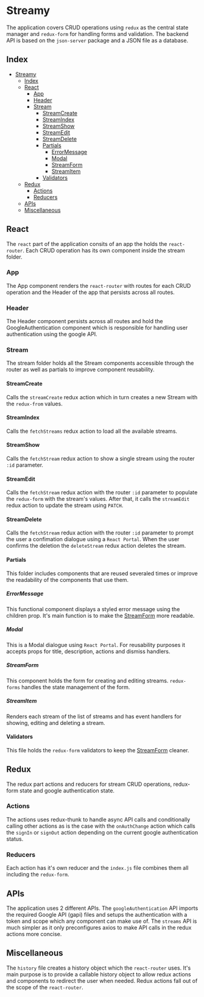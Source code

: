 # Streamy

The application covers CRUD operations using `redux` as the central state
manager and `redux-form` for handling forms and validation. The backend API
is based on the `json-server` package and a JSON file as a database.

## Index

- [Streamy](#streamy)
  - [Index](#index)
  - [React](#react)
    - [App](#app)
    - [Header](#header)
    - [Stream](#stream)
      - [StreamCreate](#streamcreate)
      - [StreamIndex](#streamindex)
      - [StreamShow](#streamshow)
      - [StreamEdit](#streamedit)
      - [StreamDelete](#streamdelete)
      - [Partials](#partials)
        - [ErrorMessage](#errormessage)
        - [Modal](#modal)
        - [StreamForm](#streamform)
        - [StreamItem](#streamitem)
      - [Validators](#validators)
  - [Redux](#redux)
    - [Actions](#actions)
    - [Reducers](#reducers)
  - [APIs](#apis)
  - [Miscellaneous](#miscellaneous)

## React

The `react` part of the application consits of an app the holds the
`react-router`. Each CRUD operation has its own component inside the stream
folder.

### App

The App component renders the `react-router` with routes for each CRUD operation
and the Header of the app that persists across all routes.

### Header

The Header component persists across all routes and hold the
GoogleAuthentication component which is responsible for handling user
authentication using the google API.

### Stream

The stream folder holds all the Stream components accessible through the router
as well as partials to improve component reusability.

#### StreamCreate

Calls the `streamCreate` redux action which in turn creates a new Stream with
the `redux-from` values.

#### StreamIndex

Calls the `fetchStreams` redux action to load all the available streams.

#### StreamShow

Calls the `fetchStream` redux action to show a single stream using the router
`:id` parameter.

#### StreamEdit

Calls the `fetchStream` redux action with the router `:id` parameter to populate
the `redux-form` with the stream's values. After that, it calls the `streamEdit`
redux action to update the stream using `PATCH`.

#### StreamDelete

Calls the `fetchStream` redux action with the router `:id` parameter to prompt
the user a confimation dialogue using a `React Portal`. When the user confirms
the deletion the `deleteStream` redux action deletes the stream.

#### Partials

This folder includes components that are reused severaled times or improve the
readability of the components that use them.

##### ErrorMessage

This functional component displays a styled error message using the children
prop. It's main function is to make the [StreamForm](#streamform) more readable.

##### Modal

This is a Modal dialogue using `React Portal`. For reusability purposes it
accepts props for title, description, actions and dismiss handlers.

##### StreamForm

This component holds the form for creating and editing streams. `redux-forms`
handles the state management of the form.

##### StreamItem

Renders each stream of the list of streams and has event handlers for showing,
editing and deleting a stream.

#### Validators

This file holds the `redux-form` validators to keep the
[StreamForm](#streamform) cleaner.

## Redux

The redux part actions and reducers for stream CRUD operations, redux-form state
and google authentication state.

### Actions

The actions uses redux-thunk to handle async API calls and conditionally calling
other actions as is the case with the `onAuthChange` action which calls the
`signIn` or `signOut` action depending on the current google authentication
status.

### Reducers

Each action has it's own reducer and the `index.js` file combines them all
including the `redux-form`.

## APIs

The application uses 2 different APIs. The `googleAuthentication` API imports
the required Google API (gapi) files and setups the authentication with a
token and scope which any component can make use of. The `streams` API is much
simpler as it only preconfigures axios to make API calls in the redux actions
more concise.

## Miscellaneous

The `history` file creates a history object which the `react-router` uses. It's
main purpose is to provide a callable history object to allow redux actions and
components to redirect the user when needed. Redux actions fall out of the scope
of the `react-router`.